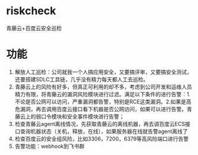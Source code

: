 # riskcheck
青藤云+百度云安全巡检

# 功能
1. 解放人工巡检：公司就我一个人搞应用安全，又要搞评审，又要搞安全测试，还要搭建SDLC工具链，几乎没有精力每天都人工去巡检。
2. 青藤云上的风险有好多，但真正可利用的却不多，考虑到公司开发和运维人员精力有限，将青藤云的漏洞风险模块进行过滤。满足以下条件的进行告警：1.不论是否公网可以访问，严重漏洞都告警，特别是RCE这类漏洞。2.如果是高危漏洞，再去调用百度云接口看下机器是否公网访问，如果可以进行告警。青藤云上的弱口令模块和安全事件模块进行告警；
3. 检查青藤云agent离线情况，先获取青藤云的离线机器，再去调百度云ECS接口查询机器状态（关机，释放，在线），如果服务器在线就告警agent离线了
4. 检查百度云的安全组风险，比如3306，7200，6379等高风险端口进行告警
5. 告警功能：webhook到飞书群